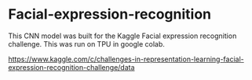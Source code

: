 # Facial-expression-recognition
  This CNN model was built for the Kaggle Facial expression recognition challenge. This was run on TPU in google colab.
  
  https://www.kaggle.com/c/challenges-in-representation-learning-facial-expression-recognition-challenge/data
